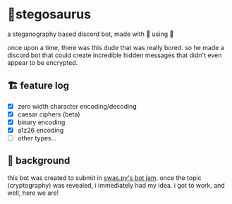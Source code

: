 # 🦕stegosaurus
a steganography based discord bot, made with 💚 using 🐍

once upon a time, there was this dude that was really bored. so he made a discord bot that could create incredible hidden messages that didn't even appear to be encrypted.

## 🏗 feature log
- [x] zero width character encoding/decoding
- [x] caesar ciphers (beta)
- [x] binary encoding
- [x] a1z26 encoding
- [ ] other types...

## 🥁 background

this bot was created to submit in [swas.py's bot jam](https://discord.gg/j3YzsdnRvx). once the topic (cryptography) was revealed, i immediately had my idea. i got to work, and well, here we are!
